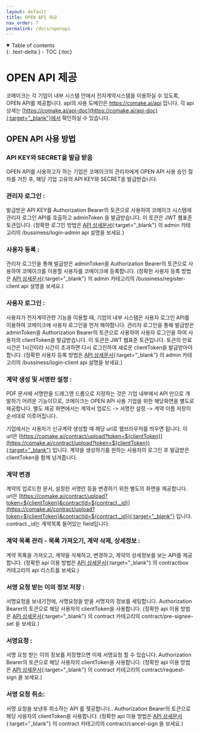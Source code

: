 ```yaml
---
layout: default
title: OPEN API 제공
nav_order: 7
permalink: /docs/openapi
---
```



<details open markdown="block">
  <summary>
    Table of contents
  </summary>
  {: .text-delta }
- TOC
{:toc}
</details>

# OPEN API 제공
코메이크는 각 기업이 내부 시스템 안에서 전자계약시스템을 이용하실 수 있도록, OPEN API를 제공합니다. api의 사용 도메인은 https://comake.ai/api 입니다. 각 api 상세는 [https://comake.ai/api-doc](https://comake.ai/api-doc){:target="_blank"}에서 확인하실 수 있습니다.

## OPEN API 사용 방법
###  API KEY와 SECRET을 발급 받음
OPEN API를 사용하고자 하는 기업은 코메이크의 관리자에게 OPEN API 사용 승인 절차를 거친 후, 해당 기업 고유의 API KEY와 SECRET을 발급받습니다.

### 관리자 로그인 :
발급받은 API KEY를 Authorization Bearer의 토큰으로 사용하여 코메이크 시스템에 관리자 로그인 API를 호출하고 adminToken 을 발급받습니다. 이 토큰은 JWT 웹표준 토큰입니다. 
(정확한 로그인 방법은 [API 상세문서](https://comake.ai/api-doc){:target="_blank"} 의 admin 카테고리의 /bussiness/login-admin api 설명을 보세요.)

### 사용자 등록 :
관리자 로그인을 통해 발급받은 adminToken을 Authorization Bearer의 토큰으로 사용하여 코메이크를 이용할 사용자를 코메이크에 등록합니다. 
(정확한 사용자 등록 방법은  [API 상세문서](https://comake.ai/api-doc){:target="_blank"} 의 admin 카테고리의 /bussiness/register-client api 설명을 보세요.)

### 사용자 로그인 :
사용자가 전자계약관련 기능을 이용할 때, 기업의 내부 시스템은 사용자 로그인 API를 이용하여 코메이크에 사용자 로그인을 먼저 해야합니다. 관리자 로그인을 통해 발급받은 adminToken을 Authorization Bearer의 토큰으로 사용하여 사용자 로그인을 하여 사용자의 clientToken을 발급받습니다. 이 토큰은 JWT 웹표준 토큰입니다. 토큰의 만료시간은 1시간이라 시간이 초과하면 다시 로그인하여 새로운 clientToken을 발급받아야합니다. 
(정확한 사용자 등록 방법은  [API 상세문서](https://comake.ai/api-doc){:target="_blank"} 의 admin 카테고리의 /bussiness/login-client api 설명을 보세요.)


### 계약 생성 및 서명란 설정 :
PDF 문서에 서명란을 드래그앤 드롭으로 지정하는 것은 기업 내부에서 API 만으로 개발하기 어려운 기능이므로, 코메이크는 OPEN API 사용 기업을 위한 해당화면을 별도로 제공합니다. 
별도 제공 화면에서는 계약서 업로드 -> 서명란 설정 -> 계약 이름 저장이 순서대로 이루어집니다.

기업에서는 사용자가 신규계약 생성할 때 해당 url로 웹브라우저를 띄우면 됩니다. 
이 url은 [https://comake.ai/contract/upload?token=${clientToken}](https://comake.ai/contract/upload?token=${clientToken}){:target="_blank"}  입니다. 
계약을 생성하기를 원하는 사용자의 로그인 후 발급받은 clientToken을 함께 넘겨줍니다. 

### 계약 변경
계약의 업로드한 문서, 설정한 서명란 등을 변경하기 위한 별도의 화면을 제공합니다. 
url은 [https://comake.ai/contract/upload?token=${clientToken}&contractId=${contract._id}](https://comake.ai/contract/upload?token=${clientToken}&contractId=${contract._id}){:target="_blank"} 입니다. contract._id는 계약목록 들어있는 field입니다. 

### 계약 목록 관리 - 목록 가져오기, 계약 삭제, 상세정보 :
계약 목록을 가져오고, 계약을 삭제하고, 변경하고, 계약의 상세정보를 보는 API를 제공합니다. 
(정확한 api 이용 방법은  [API 상세문서](https://comake.ai/api-doc){:target="_blank"} 의 contractbox 카테고리의 api 리스트를 보세요.)

### 서명 요청 받는 이의 정보 저장 :
서명요청을 보내기전에, 서명요청을 받을 서명자의 정보를 세팅합니다. Authorization Bearer의 토큰으로 해당 사용자의 clientToken을 사용합니다.
(정확한 api 이용 방법은  [API 상세문서](https://comake.ai/api-doc){:target="_blank"} 의 contract 카테고리의 contract/pre-signee-set 을 보세요.)

### 서명요청 :
서명 요청 받는 이의 정보를 저장했으면 이제 서명요청 할 수 있습니다. Authorization Bearer의 토큰으로 해당 사용자의 clientToken을 사용합니다. 
(정확한 api 이용 방법은  [API 상세문서](https://comake.ai/api-doc){:target="_blank"} 의 contract 카테고리의 contract/request-sign 을 보세요.)

### 서명 요청 취소:
서명 요청을 보낸후 취소하는 API 를 젲공합니다.. Authorization Bearer의 토큰으로 해당 사용자의 clientToken을 사용합니다. 
(정확한 api 이용 방법은  [API 상세문서](https://comake.ai/api-doc){:target="_blank"} 의 contract 카테고리의 contract/cancel-sign 을 보세요.)
